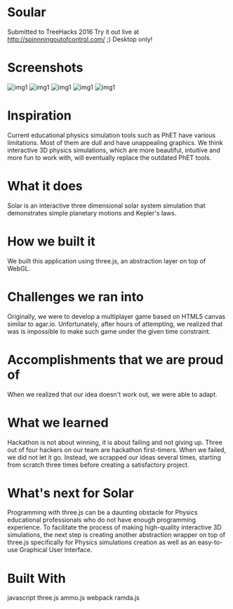 # Soular
Submitted to TreeHacks 2016
Try it out live at http://spinnningoutofcontrol.com/ 
;) Desktop only!
# Screenshots
![img1](http://res.cloudinary.com/rube0414/image/upload/v1504829942/1_v1jfpm.jpg)
![img1](http://res.cloudinary.com/rube0414/image/upload/v1504829942/2_ycebno.jpg)
![img1](http://res.cloudinary.com/rube0414/image/upload/v1504829942/3_p467tu.jpg)
![img1](http://res.cloudinary.com/rube0414/image/upload/v1504829942/5_bph2xt.jpg)
![img1](http://res.cloudinary.com/rube0414/image/upload/v1504829942/9_pwbab7.jpg)

# Inspiration
Current educational physics simulation tools such as PhET have various limitations. Most of them are dull and have unappealing graphics. We think interactive 3D physics simulations, which are more beautiful, intuitive and more fun to work with, will eventually replace the outdated PhET tools.

# What it does
Solar is an interactive three dimensional solar system simulation that demonstrates simple planetary motions and Kepler's laws.

# How we built it
We built this application using three.js, an abstraction layer on top of WebGL.

# Challenges we ran into
Originally, we were to develop a multiplayer game based on HTML5 canvas similar to agar.io. Unfortunately, after hours of attempting, we realized that was is impossible to make such game under the given time constraint.

# Accomplishments that we are proud of
When we realized that our idea doesn't work out, we were able to adapt.

# What we learned
Hackathon is not about winning, it is about failing and not giving up. Three out of four hackers on our team are hackathon first-timers. When we failed, we did not let it go. Instead, we scrapped our ideas several times, starting from scratch three times before creating a satisfactory project.

# What's next for Solar
Programming with three.js can be a daunting obstacle for Physics educational professionals who do not have enough programming experience. To facilitate the process of making high-quality interactive 3D simulations, the next step is creating another abstraction wrapper on top of three.js specifically for Physics simulations creation as well as an easy-to-use Graphical User Interface.

# Built With
javascript
three.js
ammo.js
webpack
ramda.js
